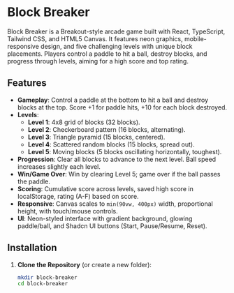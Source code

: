# Block Breaker

Block Breaker is a Breakout-style arcade game built with React, TypeScript, Tailwind CSS, and HTML5 Canvas. It features neon graphics, mobile-responsive design, and five challenging levels with unique block placements. Players control a paddle to hit a ball, destroy blocks, and progress through levels, aiming for a high score and top rating.

## Features
- **Gameplay**: Control a paddle at the bottom to hit a ball and destroy blocks at the top. Score +1 for paddle hits, +10 for each block destroyed.
- **Levels**:
  - **Level 1**: 4x8 grid of blocks (32 blocks).
  - **Level 2**: Checkerboard pattern (16 blocks, alternating).
  - **Level 3**: Triangle pyramid (15 blocks, centered).
  - **Level 4**: Scattered random blocks (15 blocks, spread out).
  - **Level 5**: Moving blocks (5 blocks oscillating horizontally, toughest).
- **Progression**: Clear all blocks to advance to the next level. Ball speed increases slightly each level.
- **Win/Game Over**: Win by clearing Level 5; game over if the ball passes the paddle.
- **Scoring**: Cumulative score across levels, saved high score in localStorage, rating (A-F) based on score.
- **Responsive**: Canvas scales to `min(90vw, 400px)` width, proportional height, with touch/mouse controls.
- **UI**: Neon-styled interface with gradient background, glowing paddle/ball, and Shadcn UI buttons (Start, Pause/Resume, Reset).

## Installation
1. **Clone the Repository** (or create a new folder):
   ```bash
   mkdir block-breaker
   cd block-breaker
